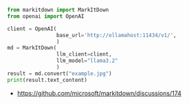 
```python
from markitdown import MarkItDown
from openai import OpenAI

client = OpenAI(
	            base_url='http://ollamahost:11434/v1/',
                )
md = MarkItDown(
                llm_client=client,
                llm_model="llama3.2"
                )
result = md.convert("example.jpg")
print(result.text_content)
```

*   https://github.com/microsoft/markitdown/discussions/174

